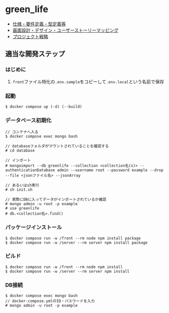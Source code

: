 # green_life

- [仕様・要件定義・型定義等](https://sjpy-xx-1007.gitbook.io/greenlife/)
- [画面設計・デザイン・ユーザーストーリーマッピング](https://www.figma.com/file/dyshywesoPWvZNwD3rfHxm/green-Life?node-id=19%3A329)
- [プロジェクト戦略](https://startdash.sony-startup-acceleration-program.com/app/projects/24963)

## 適当な開発ステップ

### はじめに
1. `front`ファイル特化の`.env.sample`をコピーして`.env.local`という名前で保存

### 起動
```
$ docker compose up (-d) (--build)
```

### データベース初期化

```
// コンテナへ入る
$ docker compose exec mongo bash

// databaseフォルダがマウントされていることを確認する
# cd database

// インポート
# mongoimport --db greenlife --collection <collection名(s)> --authenticationDatabase admin --username root --password example --drop --file <jsonファイル名> --jsonArray

// あるいはsh実行
# sh init.sh

// 実際にDBに入ってデータがインポートされているか確認
# mongo admin -u root -p example
# use greenlife
# db.<collection名>.find()
```

### パッケージインストール
```
$ docker compose run -w /front --rm node npm install package
$ docker compose run -w /server --rm server npm install package
```

### ビルド
```
$ docker compose run -w /front --rm node npm install
$ docker compose run -w /server --rm server npm install
```

### DB接続
```
$ docker compose exec mongo bash
// docker-compose.ymlのID・パスワードを入力
# mongo admin -u root -p example
```